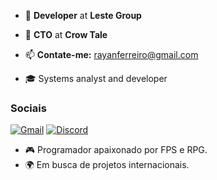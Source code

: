 - 🔧 **Developer** at **Leste Group**  
- 🔧 **CTO** at **Crow Tale**

- 📫 **Contate-me:** [rayanferreiro@gmail.com](mailto:rayanferreiro@gmail.com)  
- 🎓 Systems analyst and developer 

### Sociais
[![Gmail](https://img.shields.io/badge/Gmail-D14836?style=for-the-badge&logo=gmail&logoColor=white)](mailto:rayanramos2011@gmail.com)
[![Discord](https://img.shields.io/badge/Discord-kbpellisser_%235865F2.svg?style=for-the-badge&logo=discord&logoColor=white)](https://discordapp.com/users/590713203458048000)

- 🎮 Programador apaixonado por FPS e RPG.
- 🌍 Em busca de projetos internacionais. 
